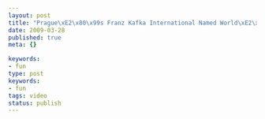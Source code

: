 ```yaml
---
layout: post
title: "Prague\xE2\x80\x99s Franz Kafka International Named World\xE2\x80\x99s Most Alienating Airport"
date: 2009-03-28
published: true
meta: {}

keywords:
- fun
type: post
keywords:
- fun
tags: video
status: publish
---
```


